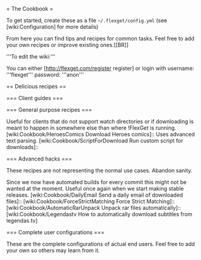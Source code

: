 = The Cookbook =

To get started, create these as a file `~/.flexget/config.yml` (see [wiki:Configuration] for more details)

From here you can find tips and recipes for common tasks.
Feel free to add your own recipes or improve existing ones.[[BR]]

'''To edit the wiki:'''

You can either [http://flexget.com/register register] or login with username: '''flexget''' password: '''anon'''

== Delicious recipes ==

 [wiki:Cookbook/Series Recipes for series]::
 [wiki:Cookbook/Movies Recipes for movies]::
 [wiki:Cookbook/Urlrewrite Recipes for URL rewriting]::
 [wiki:Cookbook/Ebooks Recipes for Ebooks]::

=== Client guides ===

 [wiki:Cookbook/rTorrent Complete working example for rTorrent]::

=== General purpose recipes ===

 [wiki:Cookbook/MakeRssForDownload Generate download RSS for other clients]::
 Useful for clients that do not support watch directories or if downloading is meant to happen in somewhere else than where !FlexGet is running.
 [wiki:Cookbook/HeroesComics Download Heroes comics]::
 Uses advanced text parsing.
 [wiki:Cookbook/ScriptForDownload Run custom script for downloads]::

=== Advanced hacks ===

These recipes are not representing the normal use cases. Abandon sanity.

 [wiki:Cookbook/QueueSubtitles Queue Subtitle Downloads]::
 [wiki:Cookbook/FlexGetUpdater Download FlexGet Releases]::
 Since we now have automated builds for every commit this might not be wanted at the moment. Useful once again when we start making stable releases.
 [wiki:Cookbook/DailyEmail Send a daily email of downloaded files]::
 [wiki:Cookbook/ForceStrictMatching Force Strict Matching]::
 [wiki:Cookbook/AutomaticRarUnpack Unpack rar files automatically]::
 [wiki:Cookbook/Legendastv How to automatically download subtitles from legendas.tv]

=== Complete user configurations ===

These are the complete configurations of actual end users. Feel free to add your own so others may learn from it.

 [wiki:Cookbook/UserAtlanta800 Atlanta800]::
